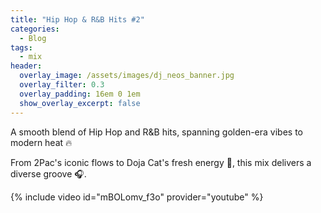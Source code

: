 ```yaml
---
title: "Hip Hop & R&B Hits #2"
categories:
  - Blog
tags:
  - mix
header:
  overlay_image: /assets/images/dj_neos_banner.jpg
  overlay_filter: 0.3
  overlay_padding: 16em 0 1em
  show_overlay_excerpt: false
---
```


A smooth blend of Hip Hop and R&B hits, spanning golden-era vibes to modern heat 🔥

From 2Pac's iconic flows to Doja Cat's fresh energy 🎤, this mix delivers a diverse groove 🎧.

{% include video id="mBOLomv_f3o" provider="youtube" %}
